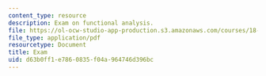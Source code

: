 ```yaml
---
content_type: resource
description: Exam on functional analysis.
file: https://ol-ocw-studio-app-production.s3.amazonaws.com/courses/18-102-introduction-to-functional-analysis-spring-2009/d63b0ff1e7860835f04a964746d396bc_MIT18_102s09_exam.pdf
file_type: application/pdf
resourcetype: Document
title: Exam
uid: d63b0ff1-e786-0835-f04a-964746d396bc
---
```

